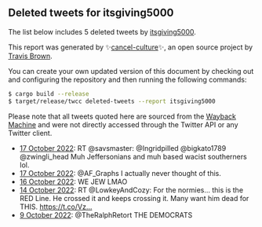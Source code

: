 ## Deleted tweets for itsgiving5000

The list below includes 5 deleted tweets by
[itsgiving5000](https://twitter.com/itsgiving5000).



This report was generated by ✨[cancel-culture](https://github.com/travisbrown/cancel-culture)✨,
an open source project by [Travis Brown](https://twitter.com/travisbrown).

You can create your own updated version of this document by checking out and configuring the
repository and then running the following commands:

```bash
$ cargo build --release
$ target/release/twcc deleted-tweets --report itsgiving5000
```

Please note that all tweets quoted here are sourced from the
[Wayback Machine](https://web.archive.org) and were not directly accessed through the Twitter API or
any Twitter client.

* [17 October 2022](https://web.archive.org/web/20221017213319/https://twitter.com/itsgiving5000/status/1582122611512791040): RT @savsmaster: @Ingridpilled @bigkato1789 @zwingli_head Muh Jeffersonians and muh based wacist southerners lol. <!--1582122611512791040-->
* [17 October 2022](https://web.archive.org/web/20221017045835/https://twitter.com/itsgiving5000/status/1581872278698328064): @AF_Graphs I actually never thought of this. <!--1581872278698328064-->
* [16 October 2022](https://web.archive.org/web/20221017064208/https://twitter.com/itsgiving5000/status/1581714284672733184): WE JEW LMAO <!--1581714284672733184-->
* [14 October 2022](https://web.archive.org/web/20221014170446/https://twitter.com/itsgiving5000/status/1580967865103970304): RT @LowkeyAndCozy: For the normies… this is the RED Line. He crossed it and keeps crossing it. Many want him dead for THIS. https://t.co/Vz… <!--1580967865103970304-->
* [ 9 October 2022](https://web.archive.org/web/20221009044211/https://twitter.com/itsgiving5000/status/1578969048586473472): @TheRalphRetort THE DEMOCRATS <!--1578969048586473472-->
